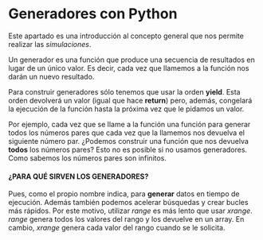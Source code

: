 # Generadores con Python

Este apartado es una introducción al concepto general que nos permite realizar las *simulaciones*. 

Un generador es una función que produce una secuencia de resultados en lugar de un único valor.
Es decir, cada vez que llamemos a la función nos darán un nuevo resultado. 

Para construir generadores sólo tenemos que usar la orden **yield**. Esta orden devolverá un valor (igual que hace **return**) pero, además, congelará la ejecución de la función hasta la próxima vez que le pidamos un valor.

Por ejemplo, cada vez que se llame a la función una función para generar todos los números pares que cada vez que la llamemos nos devuelva el siguiente número par. ¿Podemos construir una función que nos devuelva  **todos**  los números pares? Esto no es posible si no usamos generadores. Como sabemos los números pares son infinitos.

#### ¿PARA QUÉ SIRVEN LOS GENERADORES?

Pues, como el propio nombre indica, para  **generar**  datos en tiempo de ejecución. Además también podemos acelerar búsquedas y crear bucles más rápidos. Por este motivo, utilizar  _range_  es más lento que usar  _xrange_.  _range_  genera todos los valores del rango y los devuelve en un array. En cambio,  _xrange_  genera cada valor del rango cuando se le solicita.
<!--stackedit_data:
eyJoaXN0b3J5IjpbLTQ4MjE5ODcxOSwtMTM3NDgyMDMsMTg3Nz
g2OTg5NywxMzk1MjAyMTA5LC0zMTI4OTM5N119
-->